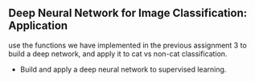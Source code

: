 ## Deep Neural Network for Image Classification: Application
use the functions we have implemented in the previous assignment 3 to build a deep network, and apply it to cat vs non-cat classification. <br>

*	Build and apply a deep neural network to supervised learning.
